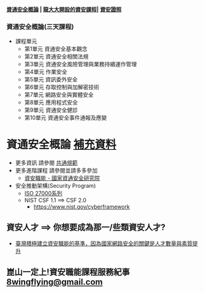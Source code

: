 #### [資通安全概論](./content.md) | [龍大大開設的資安課程](./資安課程.md)| [資安證照](./證照)

### 資通安全概論(三天課程)
- 課程單元
  - 第1單元 資通安全基本觀念
  - 第2單元 資通安全相關法規
  - 第3單元 資通安全風險管理與業務持續運作管理
  - 第4單元 作業安全
  - 第5單元 資訊委外安全
  - 第6單元 存取控制與加解密技術
  - 第7單元 網路安全與實體安全
  - 第8單元 應用程式安全
  - 第9單元 資通安全健診
  - 第10單元 資通安全事件通報及應變

# 資通安全概論 [補充資料](./supplement)
- 更多資訊 請參閱 [共通規範](https://www.nics.nat.gov.tw/cybersecurity_resources/reference_guide/Common_Standards/)
- 更多進階課程 請參閱並請多多參加
  - [資安職能 - 國家資通安全研究院](https://ctts.nics.nat.gov.tw/about/Training)
- 安全推動架構(Security Program)
  - [ISO 27000系列](https://zh.wikipedia.org/zh-tw/ISO/IEC_27000%E7%B3%BB%E5%88%97)
  - NIST CSF 1.1 ==> CSF 2.0  
    - https://www.nist.gov/cyberframework

## 資安人才 ==> 你想要成為那一/些類資安人才?
- [臺灣積極建立資安職能的基準，因為國家網路安全的關鍵是人才數量與素質提升](https://www.ithome.com.tw/news/156757)


## 崑山一定上!資安職能課程服務紀事 8wingflying@gmail.com


